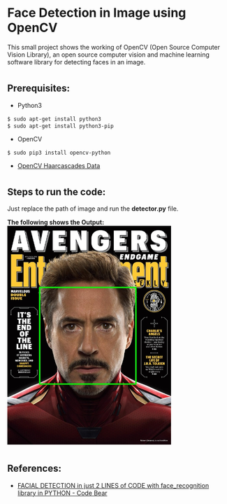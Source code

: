 # Face Detection in Image using OpenCV
This small project shows the working of OpenCV (Open Source Computer Vision Library), an open source computer vision and machine learning software library for detecting faces in an image.
#
## Prerequisites:
- Python3
```
$ sudo apt-get install python3
$ sudo apt-get install python3-pip
```
- OpenCV
```
$ sudo pip3 install opencv-python
```
- [OpenCV Haarcascades Data](https://github.com/opencv/opencv/tree/master/data/haarcascades)
#
## Steps to run the code:
Just replace the path of image and run the **detector.py** file.

**The following shows the Output:**<br>
<img src='images/output.jpg' height='500'>
#
## References:
- [FACIAL DETECTION in just 2 LINES of CODE with face_recognition library in PYTHON - Code Bear](https://youtu.be/rRYg-61GB0M)